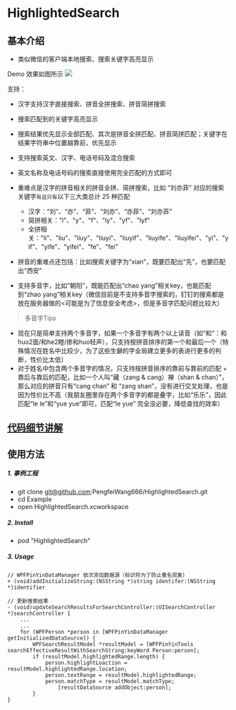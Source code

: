 # HighlightedSearch

## 基本介绍
* 类似微信的客户端本地搜索、搜索关键字高亮显示

Demo 效果如图所示
![](https://github.com/PengfeiWang666/HighlightedSearch/blob/master/ReadMeImage/screenshots_1.gif)

支持：
* 汉字支持汉字直接搜索、拼音全拼搜索、拼音简拼搜索
* 搜索匹配到的关键字高亮显示
* 搜索结果优先显示全部匹配、其次是拼音全拼匹配、拼音简拼匹配；关键字在结果字符串中位置越靠前，优先显示
* 支持搜索英文、汉字、电话号码及混合搜索

* 英文名称及电话号码的搜索直接使用完全匹配的方式即可
* 重难点是汉字的拼音相关的拼音全拼、简拼搜索，比如 “刘亦菲” 对应的搜索关键字`有且只有`以下三大类总计 25 种匹配
  * 汉字：“刘”、“亦”、“菲”、“刘亦”、“亦菲”、“刘亦菲”
  * 简拼相关："l"、"y"、"f"、"ly"、"yf"、"lyf" 
  * 全拼相关："li"、"liu"、"liuy"、"liuyi"、"liuyif"、"liuyife"、"liuyifei"、"yi"、"yif"、"yife"、"yifei"、"fe"、"fei"
* 拼音的重难点还包括：比如搜索关键字为“xian”，既要匹配出“先”，也要匹配出“西安”

* 支持多音字，比如“朝阳”，既能匹配出“chao yang”相关key，也能匹配到“zhao yang”相关key（微信目前是不支持多音字搜索的，钉钉的搜索都是放在服务器做的<可能是为了信息安全考虑>，但是多音字匹配问题比较大）
> 多音字Tips
* 现在只是简单支持两个多音字，如果一个多音字有两个以上读音（如“和”：和huo2面/和he2睦/掺和huo轻声），只支持按拼音排序的第一个和最后一个（特殊情况在姓名中比较少，为了这些生僻的字全局建立更多的表进行更多的判断，性价比太低）
* 对于姓名中包含两个多音字的情况，只支持按拼音排序的靠前与靠前的匹配 + 靠后与靠后的匹配，比如一个人叫“藏（zang & cang）禅（shan & chan）”，那么对应的拼音只有“cang chan” 和 “zang shan”，没有进行交叉处理，也是因为性价比不高（我朋友圈里存在两个多音字的都是叠字，比如“乐乐”，因此匹配“le le”和“yue yue”即可，匹配“le yue” 完全没必要，降低查找的效率）

## [代码细节讲解](https://juejin.im/post/5a32212c6fb9a0452341e80c)


## 使用方法
##### 1. 事例工程

* git clone git@github.com:PengfeiWang666/HighlightedSearch.git
* cd Example
* open HighlightedSearch.xcworkspace

##### 2. Install

* pod "HighlightedSearch"

##### 3. Usage
```objc
// WPFPinYinDataManager 依次添加数据源（标识符为了防止重名现象）
+ (void)addInitializeString:(NSString *)string identifer:(NSString *)identifier

// 更新搜索结果
- (void)updateSearchResultsForSearchController:(UISearchController *)searchController {
    ...
    ...
    for (WPFPerson *person in [WPFPinYinDataManager getInitializedDataSource]) {
        WPFSearchResultModel *resultModel = [WPFPinYinTools searchEffectiveResultWithSearchString:keyWord Person:person];
        if (resultModel.highlightedRange.length) {
            person.highlightLoaction = resultModel.highlightedRange.location;
            person.textRange = resultModel.highlightedRange;
            person.matchType = resultModel.matchType;
                [resultDataSource addObject:person];
        }
}
```
